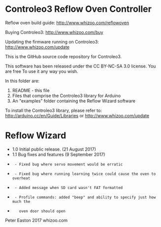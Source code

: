 Controleo3 Reflow Oven Controller
=================================

Reflow oven build guide:
http://www.whizoo.com/reflowoven

Buying Controleo3:
http://www.whizoo.com/buy

Updating the firmware running on Controleo3:
http://www.whizoo.com/update

This is the GitHub source code repository for Controleo3.

This software has been released under the CC BY-NC-SA 3.0 license.  You are free
To use it any way you wish.

In this folder are:
1. README - this file
2. Files that comprise the Controleo3 library for Arduino
2. An "examples” folder containing the Reflow Wizard software

To install the Controleo3 library, please refer to:
http://arduino.cc/en/Guide/Libraries or http://www.whizoo.com/update

Reflow Wizard
=============
* 1.0  Initial public release. (21 August 2017)
* 1.1  Bug fixes and features (9 September 2017)
*      - Fixed bug where servo movement would be erratic
*      - Fixed bug where running learning twice could cause the oven to overheat
*      - Added message when SD card wasn't FAT formatted
*      - Profile commands: added "beep" and ability to specify just how much the
*        oven door should open

Peter Easton 2017
whizoo.com


